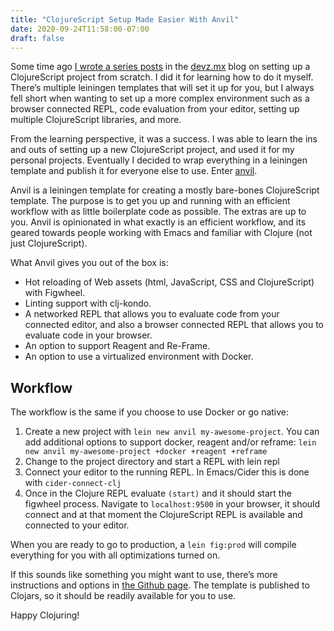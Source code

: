```yaml
---
title: "ClojureScript Setup Made Easier With Anvil"
date: 2020-09-24T11:58:00-07:00
draft: false
---
```


Some time ago [I wrote a series posts](https://blog.devz.mx/clojurescript-sin-atajos-fase-1/) in the [devz.mx](https://devz.mx) blog on setting up a ClojureScript project from scratch. I did it for learning how to do it myself. There’s multiple leiningen templates that will set it up for you, but I always fell short when wanting to set up a more complex environment such as a browser connected REPL, code evaluation from your editor, setting up multiple ClojureScript libraries, and more.

From the learning perspective, it was a success. I was able to learn the ins and outs of setting up a new ClojureScript project, and used it for my personal projects. Eventually I decided to wrap everything in a leiningen template and publish it for everyone else to use. Enter [anvil](https://github.com/cesarolea/anvil-lein-template).

Anvil is a leiningen template for creating a mostly bare-bones ClojureScript template. The purpose is to get you up and running with an efficient workflow with as little boilerplate code as possible. The extras are up to you. Anvil is opinionated in what exactly is an efficient workflow, and its geared towards people working with Emacs and familiar with Clojure (not just ClojureScript).

What Anvil gives you out of the box is:

- Hot reloading of Web assets (html, JavaScript, CSS and ClojureScript) with Figwheel.
- Linting support with clj-kondo.
- A networked REPL that allows you to evaluate code from your connected editor, and also a browser connected REPL that allows you to evaluate code in your browser.
- An option to support Reagent and Re-Frame.
- An option to use a virtualized environment with Docker.

## Workflow

The workflow is the same if you choose to use Docker or go native:

1. Create a new project with `lein new anvil my-awesome-project`. You can add additional options to support docker, reagent and/or reframe: `lein new anvil my-awesome-project +docker +reagent +reframe`
2. Change to the project directory and start a REPL with lein repl
3. Connect your editor to the running REPL. In Emacs/Cider this is done with `cider-connect-clj`
4. Once in the Clojure REPL evaluate `(start)` and it should start the figwheel process. Navigate to `localhost:9500` in your browser, it should connect and at that moment the ClojureScript REPL is available and connected to your editor.

When you are ready to go to production, a `lein fig:prod` will compile everything for you with all optimizations turned on.

If this sounds like something you might want to use, there’s more instructions and options in [the Github page](https://github.com/cesarolea/anvil-lein-template). The template is published to Clojars, so it should be readily available for you to use.

Happy Clojuring!
